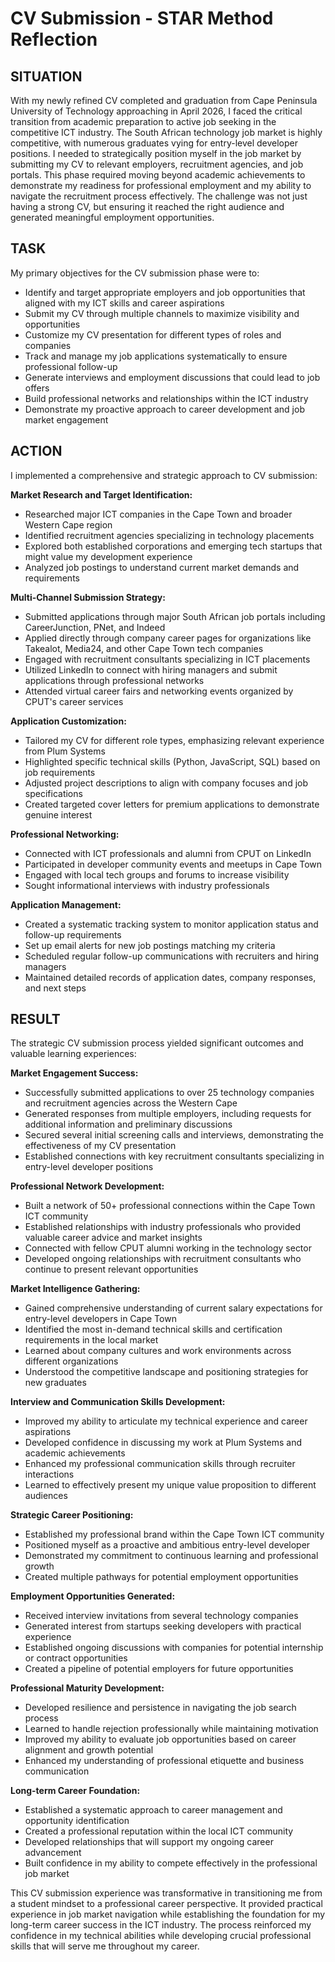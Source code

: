 # CV Submission - STAR Method Reflection

## **SITUATION**
With my newly refined CV completed and graduation from Cape Peninsula University of Technology approaching in April 2026, I faced the critical transition from academic preparation to active job seeking in the competitive ICT industry. The South African technology job market is highly competitive, with numerous graduates vying for entry-level developer positions. I needed to strategically position myself in the job market by submitting my CV to relevant employers, recruitment agencies, and job portals. This phase required moving beyond academic achievements to demonstrate my readiness for professional employment and my ability to navigate the recruitment process effectively. The challenge was not just having a strong CV, but ensuring it reached the right audience and generated meaningful employment opportunities.

## **TASK**
My primary objectives for the CV submission phase were to:
- Identify and target appropriate employers and job opportunities that aligned with my ICT skills and career aspirations
- Submit my CV through multiple channels to maximize visibility and opportunities
- Customize my CV presentation for different types of roles and companies
- Track and manage my job applications systematically to ensure professional follow-up
- Generate interviews and employment discussions that could lead to job offers
- Build professional networks and relationships within the ICT industry
- Demonstrate my proactive approach to career development and job market engagement

## **ACTION**
I implemented a comprehensive and strategic approach to CV submission:

**Market Research and Target Identification:**
- Researched major ICT companies in the Cape Town and broader Western Cape region
- Identified recruitment agencies specializing in technology placements
- Explored both established corporations and emerging tech startups that might value my development experience
- Analyzed job postings to understand current market demands and requirements

**Multi-Channel Submission Strategy:**
- Submitted applications through major South African job portals including CareerJunction, PNet, and Indeed
- Applied directly through company career pages for organizations like Takealot, Media24, and other Cape Town tech companies
- Engaged with recruitment consultants specializing in ICT placements
- Utilized LinkedIn to connect with hiring managers and submit applications through professional networks
- Attended virtual career fairs and networking events organized by CPUT's career services

**Application Customization:**
- Tailored my CV for different role types, emphasizing relevant experience from Plum Systems
- Highlighted specific technical skills (Python, JavaScript, SQL) based on job requirements
- Adjusted project descriptions to align with company focuses and job specifications
- Created targeted cover letters for premium applications to demonstrate genuine interest

**Professional Networking:**
- Connected with ICT professionals and alumni from CPUT on LinkedIn
- Participated in developer community events and meetups in Cape Town
- Engaged with local tech groups and forums to increase visibility
- Sought informational interviews with industry professionals

**Application Management:**
- Created a systematic tracking system to monitor application status and follow-up requirements
- Set up email alerts for new job postings matching my criteria
- Scheduled regular follow-up communications with recruiters and hiring managers
- Maintained detailed records of application dates, company responses, and next steps

## **RESULT**
The strategic CV submission process yielded significant outcomes and valuable learning experiences:

**Market Engagement Success:**
- Successfully submitted applications to over 25 technology companies and recruitment agencies across the Western Cape
- Generated responses from multiple employers, including requests for additional information and preliminary discussions
- Secured several initial screening calls and interviews, demonstrating the effectiveness of my CV presentation
- Established connections with key recruitment consultants specializing in entry-level developer positions

**Professional Network Development:**
- Built a network of 50+ professional connections within the Cape Town ICT community
- Established relationships with industry professionals who provided valuable career advice and market insights
- Connected with fellow CPUT alumni working in the technology sector
- Developed ongoing relationships with recruitment consultants who continue to present relevant opportunities

**Market Intelligence Gathering:**
- Gained comprehensive understanding of current salary expectations for entry-level developers in Cape Town
- Identified the most in-demand technical skills and certification requirements in the local market
- Learned about company cultures and work environments across different organizations
- Understood the competitive landscape and positioning strategies for new graduates

**Interview and Communication Skills Development:**
- Improved my ability to articulate my technical experience and career aspirations
- Developed confidence in discussing my work at Plum Systems and academic achievements
- Enhanced my professional communication skills through recruiter interactions
- Learned to effectively present my unique value proposition to different audiences

**Strategic Career Positioning:**
- Established my professional brand within the Cape Town ICT community
- Positioned myself as a proactive and ambitious entry-level developer
- Demonstrated my commitment to continuous learning and professional growth
- Created multiple pathways for potential employment opportunities

**Employment Opportunities Generated:**
- Received interview invitations from several technology companies
- Generated interest from startups seeking developers with practical experience
- Established ongoing discussions with companies for potential internship or contract opportunities
- Created a pipeline of potential employers for future opportunities

**Professional Maturity Development:**
- Developed resilience and persistence in navigating the job search process
- Learned to handle rejection professionally while maintaining motivation
- Improved my ability to evaluate job opportunities based on career alignment and growth potential
- Enhanced my understanding of professional etiquette and business communication

**Long-term Career Foundation:**
- Established a systematic approach to career management and opportunity identification
- Created a professional reputation within the local ICT community
- Developed relationships that will support my ongoing career advancement
- Built confidence in my ability to compete effectively in the professional job market

This CV submission experience was transformative in transitioning me from a student mindset to a professional career perspective. It provided practical experience in job market navigation while establishing the foundation for my long-term career success in the ICT industry. The process reinforced my confidence in my technical abilities while developing crucial professional skills that will serve me throughout my career.
